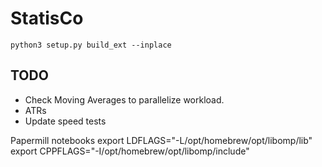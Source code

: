 # StatisCo

```
python3 setup.py build_ext --inplace
```

## TODO
- Check Moving Averages to parallelize workload.
- ATRs
- Update speed tests

Papermill notebooks
 export LDFLAGS="-L/opt/homebrew/opt/libomp/lib"
  export CPPFLAGS="-I/opt/homebrew/opt/libomp/include"
